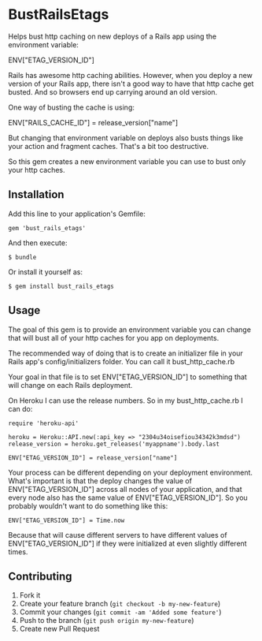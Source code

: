 # BustRailsEtags

Helps bust http caching on new deploys of a Rails app using the environment variable: 

ENV["ETAG_VERSION_ID"]

Rails has awesome http caching abilities. However, when you deploy a new version of your Rails app, there isn't a good way to have that http cache get busted. And so browsers end up carrying around an old version. 

One way of busting the cache is using: 

ENV["RAILS_CACHE_ID"] = release_version["name"]

But changing that environment variable on deploys also busts things like your action and fragment caches. That's a bit too destructive. 

So this gem creates a new environment variable you can use to bust only your http caches.              


## Installation

Add this line to your application's Gemfile:

    gem 'bust_rails_etags'

And then execute:

    $ bundle

Or install it yourself as:

    $ gem install bust_rails_etags

## Usage

The goal of this gem is to provide an environment variable you can change that will bust all of your http caches for you app on deployments. 

The recommended way of doing that is to create an initializer file in your Rails app's config/initializers folder. You can call it bust_http_cache.rb

Your goal in that file is to set ENV["ETAG_VERSION_ID"] to something that will change on each Rails deployment. 

On Heroku I can use the release numbers. So in my bust_http_cache.rb I can do: 

```
require 'heroku-api'

heroku = Heroku::API.new(:api_key => "2304u34oisefiou34342k3mdsd")
release_version = heroku.get_releases('myappname').body.last

ENV["ETAG_VERSION_ID"] = release_version["name"]
```

Your process can be different depending on your deployment environment. What's important is that the deploy changes the value of ENV["ETAG_VERSION_ID"] across all nodes of your application, and that every node also has the same value of ENV["ETAG_VERSION_ID"]. So you probably wouldn't want to do something like this: 

```
ENV["ETAG_VERSION_ID"] = Time.now
```

Because that will cause different servers to have different values of ENV["ETAG_VERSION_ID"] if they were initialized at even slightly different times. 






## Contributing

1. Fork it
2. Create your feature branch (`git checkout -b my-new-feature`)
3. Commit your changes (`git commit -am 'Added some feature'`)
4. Push to the branch (`git push origin my-new-feature`)
5. Create new Pull Request
